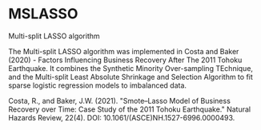 # MSLASSO
Multi-split LASSO algorithm

The Multi-split LASSO algorithm was implemented in Costa and Baker (2020) - Factors Influencing Business Recovery After The 2011 Tohoku Earthquake. It combines the Synthetic Minority Over-sampling TEchnique, and the Multi-split Least Absolute Shrinkage and Selection Algorithm to fit sparse logistic regression models to imbalanced data.

Costa, R., and Baker, J.W. (2021). "Smote–Lasso Model of Business Recovery over Time: Case Study of the 2011 Tohoku Earthquake." Natural Hazards Review, 22(4). DOI: 10.1061/(ASCE)NH.1527-6996.0000493.

